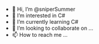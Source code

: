 - 👋 Hi, I’m @sniperSummer
- 👀 I’m interested in C#
- 🌱 I’m currently learning C#
- 💞️ I’m looking to collaborate on ...
- 📫 How to reach me ...

<!---
sniperSummer/sniperSummer is a ✨ special ✨ repository because its `README.md` (this file) appears on your GitHub profile.
You can click the Preview link to take a look at your changes.
--->

